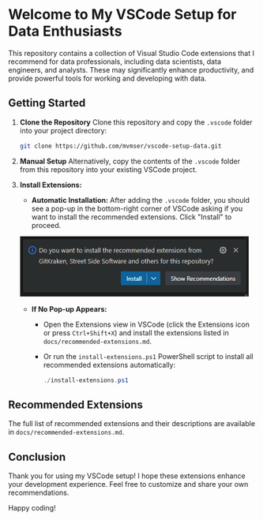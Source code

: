 # Welcome to My VSCode Setup for Data Enthusiasts

This repository contains a collection of Visual Studio Code extensions that I recommend for data professionals, including data scientists, data engineers, and analysts.
These may significantly enhance productivity, and provide powerful tools for working and developing with data.

## Getting Started

1. **Clone the Repository**
   Clone this repository and copy the `.vscode` folder into your project directory:

   ```bash
   git clone https://github.com/mvmser/vscode-setup-data.git
   ```

2. **Manual Setup**
   Alternatively, copy the contents of the `.vscode` folder from this repository into your existing VSCode project.

3. **Install Extensions:**
   - **Automatic Installation:** After adding the `.vscode` folder, you should see a pop-up in the bottom-right corner of VSCode asking if you want to install the recommended extensions. Click "Install" to proceed.

   ![VSCode Recommended Extensions Pop-up](images/install_recommended_extensions.png)

   - **If No Pop-up Appears:**
     - Open the Extensions view in VSCode (click the Extensions icon or press `Ctrl+Shift+X`) and install the extensions listed in `docs/recommended-extensions.md`.
     - Or run the `install-extensions.ps1` PowerShell script to install all recommended extensions automatically:

       ```powershell
       ./install-extensions.ps1
       ```

## Recommended Extensions

The full list of recommended extensions and their descriptions are available in `docs/recommended-extensions.md`.

## Conclusion

Thank you for using my VSCode setup! I hope these extensions enhance your development experience. Feel free to customize and share your own recommendations.

Happy coding!
